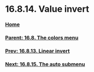 # 16.8.14. Value invert

### [Home](./00-home.md)
### [Parent: 16.8. The colors menu](./16-08-00-the-colors-menu.md)
### [Prev: 16.8.13. Linear invert](./16-08-13-linear-invert.md)
### [Next: 16.8.15. The auto submenu](./16-08-15-the-auto-submenu.md)
